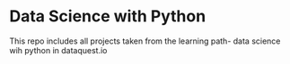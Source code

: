 # Data Science with Python
This repo includes all projects taken from the learning path- data science wih python in dataquest.io
